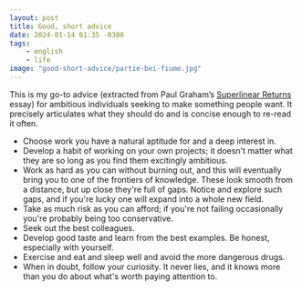 ```yaml
---
layout: post
title: Good, short advice
date: 2024-01-14 01:35 -0300
tags:
    - english
    - life
image: "good-short-advice/partie-bei-fiume.jpg"
---
```


This is my go-to advice (extracted from Paul Graham’s [Superlinear Returns](https://www.paulgraham.com/superlinear.html) essay) for ambitious individuals seeking to make something people want. It precisely articulates what they should do and is concise enough to re-read it often.

- Choose work you have a natural aptitude for and a deep interest in.
- Develop a habit of working on your own projects; it doesn't matter what they are so long as you find them excitingly ambitious.
- Work as hard as you can without burning out, and this will eventually bring you to one of the frontiers of knowledge. These look smooth from a distance, but up close they're full of gaps. Notice and explore such gaps, and if you're lucky one will expand into a whole new field.
- Take as much risk as you can afford; if you're not failing occasionally you're probably being too conservative.
- Seek out the best colleagues.
- Develop good taste and learn from the best examples. Be honest, especially with yourself.
- Exercise and eat and sleep well and avoid the more dangerous drugs.
- When in doubt, follow your curiosity. It never lies, and it knows more than you do about what's worth paying attention to.